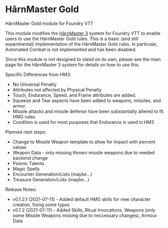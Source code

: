 # H&acirc;rnMaster Gold
H&acirc;rnMaster Gold module for Foundry VTT

This module modifies the [H&acirc;rnMaster 3](https://foundryvtt.com/packages/hm3) system for Foundry VTT
to enable users to use the H&acirc;rnMaster Gold rules.  This is a basic (and still experimental) implementation
of the H&acirc;rnMaster Gold rules.  In particular, Automated Combat is not implemented and has been disabled.

Since this module is not designed to stand on its own, please see the main page for the H&acirc;rnMaster 3 system
for details on how to use this.

Specific Differences from HM3:
* No Universal Penalty
* Attributes not affected by Physical Penalty
* Touch, Endurance, Speed, and Frame attributes are added.
* Squeeze and Tear aspects have been added to weapons, missiles, and armor.
* Missile attacks and missile defense have been substantially altered to fit HMG rules.
* Condition is used for most purposes that Endurance is used in HM3

Planned next steps:
* Change to Missile Weapon template to allow for Impact with percent values
* Weapon Data - only missing thrown missile weapons due to needed backend change
* Psionic Talents
* Magic Spells
* Encounter Generation/Lists (maybe...)
* Treasure Generation/Lists (maybe...)

Release Notes:
* v0.1.2.1 (2021-07-11) - Added default HMG skills for new character creation, fixing some typos
* v0.1.2 (2021-07-11) - Added Skills, Ritual Invocations, Weapons (only some Missile Weapons missing due to neccessary changes), Armour Data